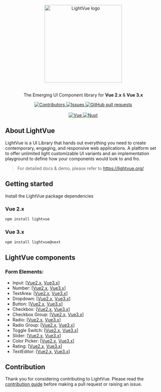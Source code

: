 <div align="center">
  <br/>
  <a href="https://lightvue.org">
    <img src="https://lightvue.org/logo_v2.svg" alt="LightVue logo" width="250">
  </a>
 
  <br/>
  <br/>
  
  <p>The Emerging UI Component library for <b>Vue 2.x</b> & <b>Vue 3.x</b></p>
 
  <a href="https://github.com/lightvue/lightvue/graphs/contributors">
    <img alt="Contributors" src="https://img.shields.io/github/contributors/lightvue/lightvue?color=269286" />
  </a> 
  
  <a href="https://github.com/lightvue/lightvue/issues">
     <img alt="Issues" src="https://img.shields.io/github/issues/lightvue/lightvue?color=fec750" />
  </a>
  
  <a href="https://github.com/lightvue/lightvue/pulls">
    <img alt="GitHub pull requests" src="https://img.shields.io/github/issues-pr/lightvue/lightvue?color=ffeeee" />
  </a>
 
  <br/>
  <br/>
  
  <a href="https://vuejs.org/">
    <img alt="Vue" src="https://img.shields.io/badge/vuejs-%2335495e.svg?style=for-the-badge&logo=vuedotjs&logoColor=%234FC08D" />
   </a>
  
  <a href="https://nuxtjs.org/">
    <img alt="Nuxt" src="https://img.shields.io/badge/nuxt.js-00C58E?style=for-the-badge&logo=nuxtdotjs&logoColor=white" /> 
  </a>
 
</div>

## About LightVue

LightVue is a UI Library that hands out everything you need to create contemporary, engaging, and responsive web applications. A platform set to offer unlimited light customizable UI variants and an implementation playground to define how your components would look to and fro.

> For detailed docs & demo, please refer to <https://lightvue.org/>

## Getting started

Install the LightVue package dependencies

### Vue 2.x

```bash
npm install lightvue
```

### Vue 3.x

```bash
npm install lightvue@next
```

## LightVue components

### Form Elements:

- Input:  [[Vue2.x](https://lightvue.org/vue-components/input 'Vue2.x DEMO'), [Vue3.x](https://vue3.lightvue.org/vue-components/input 'Vue3.x DEMO')]
- Number: [[Vue2.x](https://lightvue.org/vue-components/number 'Vue2.x DEMO'), [Vue3.x](https://vue3.lightvue.org/vue-components/number 'Vue3.x DEMO')]
- TextArea: [[Vue2.x](https://lightvue.org/vue-components/textarea 'Vue2.x DEMO'), [Vue3.x](https://vue3.lightvue.org/vue-components/textarea 'Vue3.x DEMO')]
- Dropdown: [[Vue2.x](https://lightvue.org/vue-components/dropdown 'Vue2.x DEMO'), [Vue3.x](https://vue3.lightvue.org/vue-components/dropdown 'Vue3.x DEMO')]
- Button: [[Vue2.x](https://lightvue.org/vue-components/button 'Vue2.x DEMO'), [Vue3.x](https://vue3.lightvue.org/vue-components/button 'Vue3.x DEMO')]
- Checkbox: [[Vue2.x](https://lightvue.org/vue-components/checkbox 'Vue2.x DEMO'), [Vue3.x](https://vue3.lightvue.org/vue-components/checkbox 'Vue3.x DEMO')]
- Checkbox Group: [[Vue2.x](https://lightvue.org/vue-components/checkbox-group 'Vue2.x DEMO'), [Vue3.x](https://vue3.lightvue.org/vue-components/checkbox-group 'Vue3.x DEMO')]
- Radio: [[Vue2.x](https://lightvue.org/vue-components/radio 'Vue2.x DEMO'), [Vue3.x](https://vue3.lightvue.org/vue-components/radio 'Vue3.x DEMO')]
- Radio Group: [[Vue2.x](https://lightvue.org/vue-components/radio-group 'Vue2.x DEMO'), [Vue3.x](https://vue3.lightvue.org/vue-components/radio-group 'Vue3.x DEMO')]
- Toggle Switch: [[Vue2.x](https://lightvue.org/vue-components/toggle-switch 'Vue2.x DEMO'), [Vue3.x](https://vue3.lightvue.org/vue-components/toggle-switch 'Vue3.x DEMO')]
- Slider: [[Vue2.x](https://lightvue.org/vue-components/slider 'Vue2.x DEMO'), [Vue3.x](https://vue3.lightvue.org/vue-components/slider 'Vue3.x DEMO')]
- Color Picker: [[Vue2.x](https://lightvue.org/vue-components/color-picker 'Vue2.x DEMO'), [Vue3.x](https://vue3.lightvue.org/vue-components/color-picker 'Vue3.x DEMO')]
- Rating: [[Vue2.x](https://lightvue.org/vue-components/rating 'Vue2.x DEMO'), [Vue3.x](https://vue3.lightvue.org/vue-components/rating 'Vue3.x DEMO')]
- TextEditor: [[Vue2.x](https://lightvue.org/vue-components/text-editor 'Vue2.x DEMO'), [Vue3.x](https://vue3.lightvue.org/vue-components/text-editor 'Vue3.x DEMO')]








## Contribution

Thank you for considering contributing to LightVue. Please read the [contribution guide](https://github.com/lightvue/lightvue/blob/master/CONTRIBUTING.md) before making a pull request or raising an issue.
